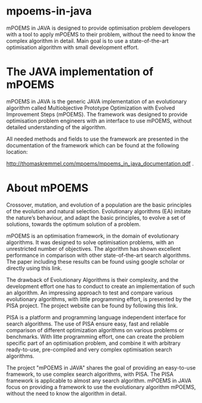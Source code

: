 mpoems-in-java
==============

mPOEMS in JAVA is designed to provide optimisation problem developers with a tool to apply mPOEMS to their problem, without the need to know the complex algorithm in detail. Main goal is to use a state-of-the-art optimisation algorithm with small development effort.


The JAVA implementation of mPOEMS
=================================

mPOEMS in JAVA is the generic JAVA implementation of an evolutionary algorithm called Multiobjective Prototype Optimization with Evolved Improvement Steps (mPOEMS). The framework was designed to provide optimisation problem engineers with an interface to use mPOEMS, without detailed understanding of the algorithm.

All needed methods and fields to use the framework are presented in the documentation of the framework which can be found at the following location:

http://thomaskremmel.com/mpoems/mpoems_in_java_documentation.pdf .



About mPOEMS
==============

Crossover, mutation, and evolution of a population are the basic principles of the evolution and natural selection. Evolutionary algorithms (EA) imitate the nature’s behaviour, and adapt the basic principles, to evolve a set of solutions, towards the optimum solution of a problem.

mPOEMS is an optimisation framework, in the domain of evolutionary algorithms. It was designed to solve optimisation problems, with an unrestricted number of objectives. The algorithm has shown excellent performance in comparison with other state-of-the-art search algorithms. The paper including these results can be found using google scholar or directly using this link.

The drawback of Evolutionary Algorithms is their complexity, and the development effort one has to conduct to create an implementation of such an algorithm. An impressing approach to test and compare various evolutionary algorithms, with little programming effort, is presented by the PISA project. The project website can be found by following this link.

PISA is a platform and programming language independent interface for search algorithms. The use of PISA ensure easy, fast and reliable comparison of different optimization algorithms on various problems or benchmarks. With litte programming effort, one can create the problem specific part of an optimisation problem, and combine it with arbitrary ready-to-use, pre-compiled and very complex optimisation search algorithms.

The project "mPOEMS in JAVA" shares the goal of providing an easy-to-use framework, to use complex search algorithms, with PISA. The PISA framework is applicable to almost any search algorithm. mPOEMS in JAVA focus on providing a framework to use the evolutionary algorithm mPOEMS, without the need to know the algorithm in detail.